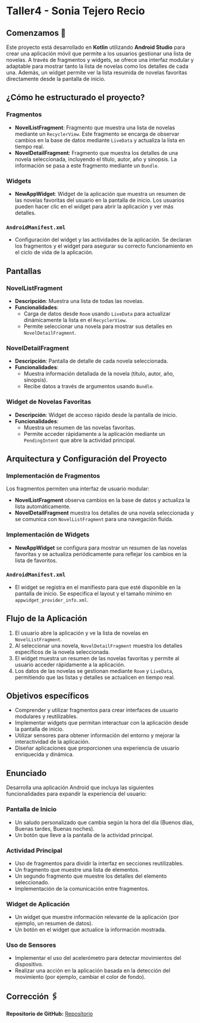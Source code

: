 # Taller4 - Sonia Tejero Recio

## Comenzamos 🚀

Este proyecto está desarrollado en **Kotlin** utilizando **Android Studio** para crear una aplicación móvil que permite a los usuarios gestionar una lista de novelas. A través de fragmentos y widgets, se ofrece una interfaz modular y adaptable para mostrar tanto la lista de novelas como los detalles de cada una. Además, un widget permite ver la lista resumida de novelas favoritas directamente desde la pantalla de inicio.

## ¿Cómo he estructurado el proyecto?

### Fragmentos

- **NovelListFragment**: Fragmento que muestra una lista de novelas mediante un `RecyclerView`. Este fragmento se encarga de observar cambios en la base de datos mediante `LiveData` y actualiza la lista en tiempo real.
- **NovelDetailFragment**: Fragmento que muestra los detalles de una novela seleccionada, incluyendo el título, autor, año y sinopsis. La información se pasa a este fragmento mediante un `Bundle`.

### Widgets

- **NewAppWidget**: Widget de la aplicación que muestra un resumen de las novelas favoritas del usuario en la pantalla de inicio. Los usuarios pueden hacer clic en el widget para abrir la aplicación y ver más detalles.

### `AndroidManifest.xml`

- Configuración del widget y las actividades de la aplicación. Se declaran los fragmentos y el widget para asegurar su correcto funcionamiento en el ciclo de vida de la aplicación.

## Pantallas

### NovelListFragment

- **Descripción**: Muestra una lista de todas las novelas.
- **Funcionalidades**:
  - Carga de datos desde `Room` usando `LiveData` para actualizar dinámicamente la lista en el `RecyclerView`.
  - Permite seleccionar una novela para mostrar sus detalles en `NovelDetailFragment`.

### NovelDetailFragment

- **Descripción**: Pantalla de detalle de cada novela seleccionada.
- **Funcionalidades**:
  - Muestra información detallada de la novela (título, autor, año, sinopsis).
  - Recibe datos a través de argumentos usando `Bundle`.

### Widget de Novelas Favoritas

- **Descripción**: Widget de acceso rápido desde la pantalla de inicio.
- **Funcionalidades**:
  - Muestra un resumen de las novelas favoritas.
  - Permite acceder rápidamente a la aplicación mediante un `PendingIntent` que abre la actividad principal.

## Arquitectura y Configuración del Proyecto

### Implementación de Fragmentos

Los fragmentos permiten una interfaz de usuario modular:
- **NovelListFragment** observa cambios en la base de datos y actualiza la lista automáticamente.
- **NovelDetailFragment** muestra los detalles de una novela seleccionada y se comunica con `NovelListFragment` para una navegación fluida.

### Implementación de Widgets

- **NewAppWidget** se configura para mostrar un resumen de las novelas favoritas y se actualiza periódicamente para reflejar los cambios en la lista de favoritos.

### `AndroidManifest.xml`

- El widget se registra en el manifiesto para que esté disponible en la pantalla de inicio. Se especifica el layout y el tamaño mínimo en `appwidget_provider_info.xml`.

## Flujo de la Aplicación

1. El usuario abre la aplicación y ve la lista de novelas en `NovelListFragment`.
2. Al seleccionar una novela, `NovelDetailFragment` muestra los detalles específicos de la novela seleccionada.
3. El widget muestra un resumen de las novelas favoritas y permite al usuario acceder rápidamente a la aplicación.
4. Los datos de las novelas se gestionan mediante `Room` y `LiveData`, permitiendo que las listas y detalles se actualicen en tiempo real.

## Objetivos específicos

- Comprender y utilizar fragmentos para crear interfaces de usuario modulares y reutilizables.
- Implementar widgets que permitan interactuar con la aplicación desde la pantalla de inicio.
- Utilizar sensores para obtener información del entorno y mejorar la interactividad de la aplicación.
- Diseñar aplicaciones que proporcionen una experiencia de usuario enriquecida y dinámica.

## Enunciado

Desarrolla una aplicación Android que incluya las siguientes funcionalidades para expandir la experiencia del usuario:

### Pantalla de Inicio

- Un saludo personalizado que cambia según la hora del día (Buenos días, Buenas tardes, Buenas noches).
- Un botón que lleve a la pantalla de la actividad principal.

### Actividad Principal

- Uso de fragmentos para dividir la interfaz en secciones reutilizables.
- Un fragmento que muestre una lista de elementos.
- Un segundo fragmento que muestre los detalles del elemento seleccionado.
- Implementación de la comunicación entre fragmentos.

### Widget de Aplicación

- Un widget que muestre información relevante de la aplicación (por ejemplo, un resumen de datos).
- Un botón en el widget que actualice la información mostrada.

### Uso de Sensores

- Implementar el uso del acelerómetro para detectar movimientos del dispositivo.
- Realizar una acción en la aplicación basada en la detección del movimiento (por ejemplo, cambiar el color de fondo).

## Corrección 🖇️

**Repositorio de GitHub:** [Repositorio](https://github.com/SoniaTejeroRecio/taller4_SoniaTejero.git)

